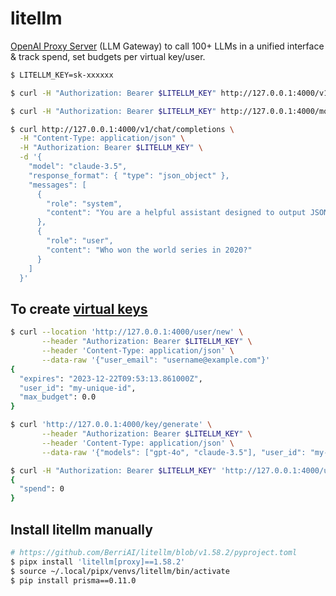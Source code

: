 litellm
=======

[OpenAI Proxy Server][1] (LLM Gateway) to call 100+ LLMs in a unified interface & track spend, set budgets per virtual key/user.

```bash
$ LITELLM_KEY=sk-xxxxxx

$ curl -H "Authorization: Bearer $LITELLM_KEY" http://127.0.0.1:4000/v1/models

$ curl -H "Authorization: Bearer $LITELLM_KEY" http://127.0.0.1:4000/model/info

$ curl http://127.0.0.1:4000/v1/chat/completions \
  -H "Content-Type: application/json" \
  -H "Authorization: Bearer $LITELLM_KEY" \
  -d '{
    "model": "claude-3.5",
    "response_format": { "type": "json_object" },
    "messages": [
      {
        "role": "system",
        "content": "You are a helpful assistant designed to output JSON."
      },
      {
        "role": "user",
        "content": "Who won the world series in 2020?"
      }
    ]
  }'
```

## To create [virtual keys][2]

```bash
$ curl --location 'http://127.0.0.1:4000/user/new' \
       --header "Authorization: Bearer $LITELLM_KEY" \
       --header 'Content-Type: application/json' \
       --data-raw '{"user_email": "username@example.com"}'
{
  "expires": "2023-12-22T09:53:13.861000Z",
  "user_id": "my-unique-id",
  "max_budget": 0.0
}

$ curl 'http://127.0.0.1:4000/key/generate' \
       --header "Authorization: Bearer $LITELLM_KEY" \
       --header 'Content-Type: application/json' \
       --data-raw '{"models": ["gpt-4o", "claude-3.5"], "user_id": "my-unique-id"}'

$ curl -H "Authorization: Bearer $LITELLM_KEY" 'http://127.0.0.1:4000/user/info?user_id=my-unique-id'
{
  "spend": 0
}
```

## Install litellm manually

```bash
# https://github.com/BerriAI/litellm/blob/v1.58.2/pyproject.toml
$ pipx install 'litellm[proxy]==1.58.2'
$ source ~/.local/pipx/venvs/litellm/bin/activate
$ pip install prisma==0.11.0
```

[1]: https://docs.litellm.ai/docs/simple_proxy
[2]: https://docs.litellm.ai/docs/proxy/virtual_keys

